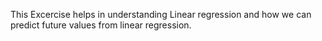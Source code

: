 This Excercise helps in understanding Linear regression and how we can predict future values from linear regression.
